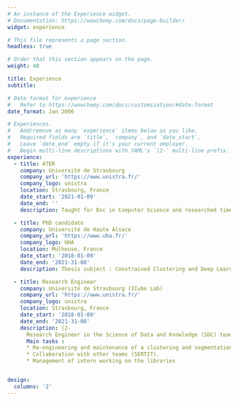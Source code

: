 ```yaml
---
# An instance of the Experience widget.
# Documentation: https://wowchemy.com/docs/page-builder/
widget: experience

# This file represents a page section.
headless: true

# Order that this section appears on the page.
weight: 40

title: Experience
subtitle:

# Date format for experience
#   Refer to https://wowchemy.com/docs/customization/#date-format
date_format: Jan 2006

# Experiences.
#   Add/remove as many `experience` items below as you like.
#   Required fields are `title`, `company`, and `date_start`.
#   Leave `date_end` empty if it's your current employer.
#   Begin multi-line descriptions with YAML's `|2-` multi-line prefix.
experience:
  - title: ATER
    company: Université de Strasbourg
    company_url: 'https://www.unistra.fr/'
    company_logo: unistra
    location: Strasbourg, France
    date_start: '2021-01-09'
    date_end: ''
    description: Taught for Bsc in Computer Science and researched time series clustering.

  - title: PhD candidate
    company: Université de Haute Alsace
    company_url: 'https://www.uha.fr/'
    company_logo: UHA
    location: Mulhouse, France
    date_start: '2018-01-09'
    date_end: '2021-31-08'
    description: Thesis subject : Constrained Clustering and Deep Learning for time series analysis \- applied to incremental approaches and remote sensing time series

  - title: Research Engineer
    company: Université de Strasbourg (ICube Lab)
    company_url: 'https://www.unistra.fr/'
    company_logo: unistra
    location: Strasbourg, France
    date_start: '2018-01-09'
    date_end: '2021-31-08'
    description: |2-
      Research Engineer in the Science of Data and Knowledge (SDC) team at the ICube research laboratory.    
      Main tasks :
      * Re-engineering and maintenance of a clustering and segmentation libraries on remote-sensing images.
      * Collaboration with other teams (SERTIT).
      * Management of intern working on the libraries


design:
  columns: '2'
---
```

